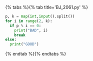 {% tabs %}{% tab title='BJ_2061.py' %}

```py
p, k = map(int,input().split())
for i in range(2, k):
  if p % i == 0:
    print("BAD", i)
    break
else:
  print("GOOD")
```

{% endtab %}{% endtabs %}
